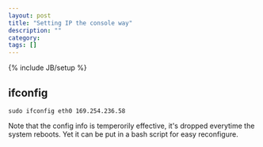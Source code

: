 ```yaml
---
layout: post
title: "Setting IP the console way"
description: ""
category: 
tags: []
---
```

{% include JB/setup %}

## ifconfig

    sudo ifconfig eth0 169.254.236.58

Note that the config info is temperorily effective, it's dropped everytime the system reboots. Yet it can be put in a bash script for easy reconfigure.